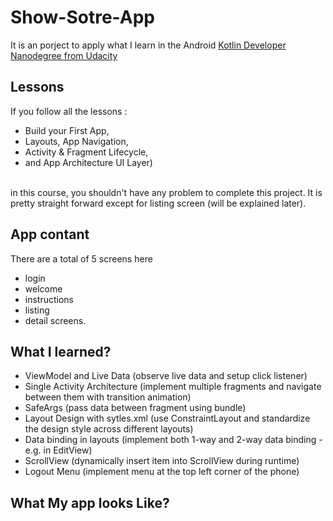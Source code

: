 # Show-Sotre-App

It is an porject to apply what I learn in the Android [Kotlin Developer Nanodegree from Udacity](https://www.udacity.com/course/android-kotlin-developer-nanodegree--nd940?campaign_name=laborday&coupon=LABORDAY22&utm_source=gsem_brand&utm_medium=ads_r&utm_campaign=12908932988_c_individuals_labour&utm_term=124509202311&utm_keyword=%2Budacity%20%2Bandroid_b&utm_source=gsem_brand&utm_medium=ads_r&utm_campaign=12908932988_c_individuals&utm_term=124509202311&utm_keyword=%2Budacity%20%2Bandroid_b&gclid=Cj0KCQjwpeaYBhDXARIsAEzItbFr09oN0kXe3sJ8KnKzJwozh8uKFo6hx2bbABsWCytxFFzYjgTHANUaAup1EALw_wcB) 

## Lessons

If you follow all the lessons :
* Build your First App, 
* Layouts, App Navigation, 
* Activity & Fragment Lifecycle, 
* and App Architecture UI Layer) 
<br>
in this course, you shouldn't have any problem to complete this project. It is pretty straight forward except for listing screen (will be explained later).

## App contant

There are a total of 5 screens here 
* login
* welcome
* instructions
* listing
* detail screens.

## What I learned?

* ViewModel and Live Data (observe live data and setup click listener)
* Single Activity Architecture (implement multiple fragments and navigate between them with transition animation)
* SafeArgs (pass data between fragment using bundle)
* Layout Design with sytles.xml (use ConstraintLayout and standardize the design style across different layouts)
* Data binding in layouts (implement both 1-way and 2-way data binding - e.g. in EditView)
* ScrollView (dynamically insert item into ScrollView during runtime)
* Logout Menu (implement menu at the top left corner of the phone)

## What My app looks Like?

